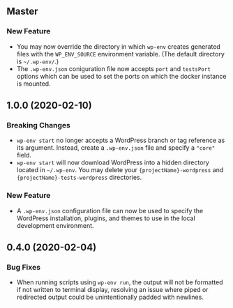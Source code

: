 ## Master

### New Feature

- You may now override the directory in which `wp-env` creates generated files with the `WP_ENV_SOURCE` environment variable. (The default directory is `~/.wp-env/`.)
- The `.wp-env.json` coniguration file now accepts `port` and `testsPort` options which can be used to set the ports on which the docker instance is mounted.

## 1.0.0 (2020-02-10)

### Breaking Changes

- `wp-env start` no longer accepts a WordPress branch or tag reference as its argument. Instead, create a `.wp-env.json` file and specify a `"core"` field.
- `wp-env start` will now download WordPress into a hidden directory located in `~/.wp-env`. You may delete your `{projectName}-wordpress` and `{projectName}-tests-wordpress` directories.

### New Feature

- A `.wp-env.json` configuration file can now be used to specify the WordPress installation, plugins, and themes to use in the local development environment.

## 0.4.0 (2020-02-04)

### Bug Fixes

- When running scripts using `wp-env run`, the output will not be formatted if not written to terminal display, resolving an issue where piped or redirected output could be unintentionally padded with newlines.
